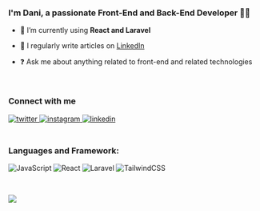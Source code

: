 ### <div>I'm Dani, a passionate Front-End and Back-End Developer 👨‍💻</div>  
  
  
- 🌱 I’m currently using **React and Laravel**
  

- 📝 I regularly write articles on [LinkedIn]([https://danisec.com](https://linkedin.com/in/dani-aprilyanto))


- ❓ Ask me about anything related to front-end and related technologies  
  

<br />

### Connect with me  

<div>

<a href="https://twitter.com/jsfloat" target="_blank">
<img src=https://img.shields.io/badge/twitter-%2300acee.svg?&style=for-the-badge&logo=twitter&logoColor=white alt=twitter style="margin-bottom: 5px;" />
</a>

<a href="https://instagram.com/dann.dev" target="_blank">
<img src=https://img.shields.io/badge/instagram-%23000000.svg?&style=for-the-badge&logo=instagram&logoColor=white alt=instagram style="margin-bottom: 5px;" />
</a>  

<a href="https://linkedin.com/in/dani-aprilyanto" target="_blank">
<img src=https://img.shields.io/badge/linkedin-%231E77B5.svg?&style=for-the-badge&logo=linkedin&logoColor=white alt=linkedin style="margin-bottom: 5px;" />
</a>

</div>  

<br/>  

### Languages and Framework:

![JavaScript](https://img.shields.io/badge/javascript-%23323330.svg?style=for-the-badge&logo=javascript&logoColor=%23F7DF1E)
![React](https://img.shields.io/badge/react-%2320232a.svg?style=for-the-badge&logo=react&logoColor=%2361DAFB)
![Laravel](https://img.shields.io/badge/laravel-%23FF2D20.svg?style=for-the-badge&logo=laravel&logoColor=white)
![TailwindCSS](https://img.shields.io/badge/tailwindcss-%2338B2AC.svg?style=for-the-badge&logo=tailwind-css&logoColor=white)

<br />

<div>
  
![](http://github-profile-summary-cards.vercel.app/api/cards/profile-details?username=danisec&theme=github_dark)
  
</div>
